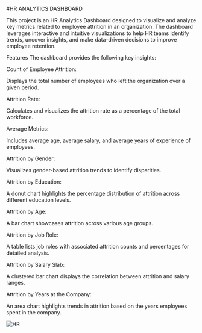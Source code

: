 #HR ANALYTICS DASHBOARD

This project is an HR Analytics Dashboard designed to visualize and analyze key metrics related to employee attrition in an organization. The dashboard leverages interactive and intuitive visualizations to help HR teams identify trends, uncover insights, and make data-driven decisions to improve employee retention.

Features
The dashboard provides the following key insights:

Count of Employee Attrition:

Displays the total number of employees who left the organization over a given period.

Attrition Rate:

Calculates and visualizes the attrition rate as a percentage of the total workforce.

Average Metrics:

Includes average age, average salary, and average years of experience of employees.

Attrition by Gender:

Visualizes gender-based attrition trends to identify disparities.

Attrition by Education:

A donut chart highlights the percentage distribution of attrition across different education levels.

Attrition by Age:

A bar chart showcases attrition across various age groups.

Attrition by Job Role:

A table lists job roles with associated attrition counts and percentages for detailed analysis.

Attrition by Salary Slab:

A clustered bar chart displays the correlation between attrition and salary ranges.

Attrition by Years at the Company:

An area chart highlights trends in attrition based on the years employees spent in the company.

![HR](https://github.com/user-attachments/assets/36f9ad37-d4a5-468a-972e-849610d38d1a)
